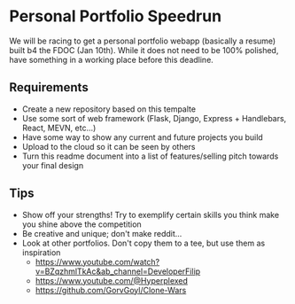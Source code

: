 # Personal Portfolio Speedrun
We will be racing to get a personal portfolio webapp (basically a resume) built b4 the FDOC (Jan 10th). While it does not need to be 100% polished, have something in a working place before this deadline.

## Requirements
* Create a new repository based on this tempalte
* Use some sort of web framework (Flask, Django, Express + Handlebars, React, MEVN, etc...)
* Have some way to show any current and future projects you build
* Upload to the cloud so it can be seen by others
* Turn this readme document into a list of features/selling pitch towards your final design

## Tips
* Show off your strengths! Try to exemplify certain skills you think make you shine above the competition
* Be creative and unique; don't make reddit...
* Look at other portfolios. Don't copy them to a tee, but use them as inspiration
  * https://www.youtube.com/watch?v=BZqzhmlTkAc&ab_channel=DeveloperFilip
  * https://www.youtube.com/@Hyperplexed
  * https://github.com/GorvGoyl/Clone-Wars
